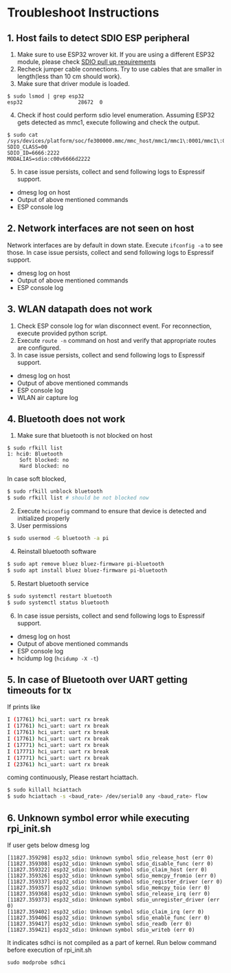 # Troubleshoot Instructions
## 1. Host fails to detect SDIO ESP peripheral
1. Make sure to use ESP32 wrover kit. If you are using a different ESP32 module, please check [SDIO pull up requirements](https://docs.espressif.com/projects/esp-idf/en/latest/esp32/api-reference/peripherals/sd_pullup_requirements.html)
2. Recheck jumper cable connections. Try to use cables that are smaller in length(less than 10 cm should work).
3. Make sure that driver module is loaded.
```
$ sudo lsmod | grep esp32
esp32                  28672  0
```
4. Check if host could perform sdio level enumeration. Assuming ESP32 gets detected as mmc1, execute following and check the output.
```
$ sudo cat /sys/devices/platform/soc/fe300000.mmc/mmc_host/mmc1/mmc1\:0001/mmc1\:0001\:1/uevent
SDIO_CLASS=00
SDIO_ID=6666:2222
MODALIAS=sdio:c00v6666d2222
```
5. In case issue persists, collect and send following logs to Espressif support.
* dmesg log on host
* Output of above mentioned commands
* ESP console log

## 2. Network interfaces are not seen on host
Network interfaces are by default in down state. Execute `ifconfig -a` to see those.
In case issue persists, collect and send following logs to Espressif support.
* dmesg log on host
* Output of above mentioned commands
* ESP console log

## 3. WLAN datapath does not work
1. Check ESP console log for wlan disconnect event. For reconnection, execute provided python script.
2. Execute `route -n` command on host and verify that appropriate routes are configured.
3. In case issue persists, collect and send following logs to Espressif support.
* dmesg log on host
* Output of above mentioned commands
* ESP console log
* WLAN air capture log

## 4. Bluetooth does not work
1. Make sure that bluetooth is not blocked on host
```
$ sudo rfkill list
1: hci0: Bluetooth
    Soft blocked: no
    Hard blocked: no
```
In case soft blocked,
```sh
$ sudo rfkill unblock bluetooth
$ sudo rfkill list # should be not blocked now
```
2. Execute `hciconfig` command to ensure that device is detected and initialized properly
3. User permissions
```sh
$ sudo usermod -G bluetooth -a pi
```

4. Reinstall bluetooth software
```sh
$ sudo apt remove bluez bluez-firmware pi-bluetooth
$ sudo apt install bluez bluez-firmware pi-bluetooth
```

5. Restart bluetooth service
```sh
$ sudo systemctl restart bluetooth
$ sudo systemctl status bluetooth
```

6. In case issue persists, collect and send following logs to Espressif support.
* dmesg log on host
* Output of above mentioned commands
* ESP console log
* hcidump log (`hcidump -X -t`)

## 5. In case of Bluetooth over UART getting timeouts for tx
If prints like
```sh
I (17761) hci_uart: uart rx break
I (17761) hci_uart: uart rx break
I (17761) hci_uart: uart rx break
I (17761) hci_uart: uart rx break
I (17771) hci_uart: uart rx break
I (17771) hci_uart: uart rx break
I (17771) hci_uart: uart rx break
I (23761) hci_uart: uart rx break
```
coming continuously, Please restart hciattach.
```sh
$ sudo killall hciattach
$ sudo hciattach -s <baud_rate> /dev/serial0 any <baud_rate> flow
```

## 6. Unknown symbol error while executing rpi_init.sh
If user gets below dmesg log
```
[11827.359298] esp32_sdio: Unknown symbol sdio_release_host (err 0)
[11827.359308] esp32_sdio: Unknown symbol sdio_disable_func (err 0)
[11827.359322] esp32_sdio: Unknown symbol sdio_claim_host (err 0)
[11827.359326] esp32_sdio: Unknown symbol sdio_memcpy_fromio (err 0)
[11827.359337] esp32_sdio: Unknown symbol sdio_register_driver (err 0)
[11827.359357] esp32_sdio: Unknown symbol sdio_memcpy_toio (err 0)
[11827.359368] esp32_sdio: Unknown symbol sdio_release_irq (err 0)
[11827.359373] esp32_sdio: Unknown symbol sdio_unregister_driver (err 0)
[11827.359402] esp32_sdio: Unknown symbol sdio_claim_irq (err 0)
[11827.359406] esp32_sdio: Unknown symbol sdio_enable_func (err 0)
[11827.359417] esp32_sdio: Unknown symbol sdio_readb (err 0)
[11827.359421] esp32_sdio: Unknown symbol sdio_writeb (err 0)
```
It indicates sdhci is not compiled as a part of kernel.
Run below command before execution of rpi_init.sh
```
sudo modprobe sdhci
```

